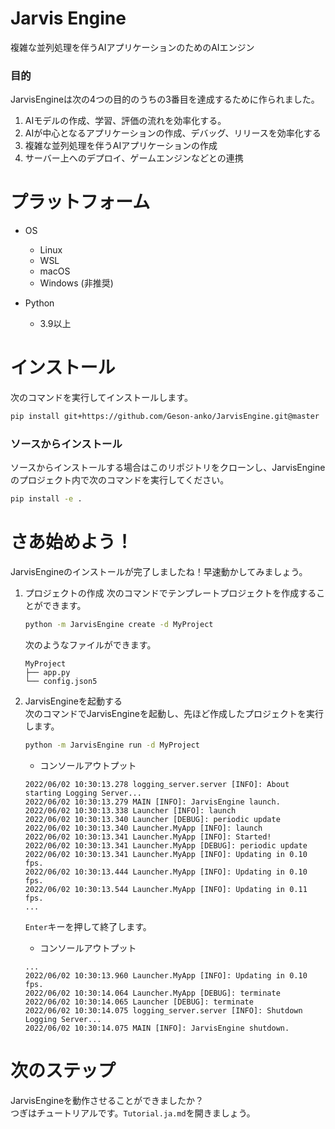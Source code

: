 # Jarvis Engine
複雑な並列処理を伴うAIアプリケーションのためのAIエンジン

### 目的
JarvisEngineは次の4つの目的のうちの3番目を達成するために作られました。
1. AIモデルの作成、学習、評価の流れを効率化する。
2. AIが中心となるアプリケーションの作成、デバッグ、リリースを効率化する
3. 複雑な並列処理を伴うAIアプリケーションの作成
4. サーバー上へのデプロイ、ゲームエンジンなどとの連携

# プラットフォーム
- OS
    - Linux
    - WSL
    - macOS 
    - Windows (非推奨)

- Python
    - 3.9以上
# インストール
次のコマンドを実行してインストールします。
```sh
pip install git+https://github.com/Geson-anko/JarvisEngine.git@master
```

### ソースからインストール
ソースからインストールする場合はこのリポジトリをクローンし、JarvisEngineのプロジェクト内で次のコマンドを実行してください。
```sh
pip install -e .
```

# さあ始めよう！
JarvisEngineのインストールが完了しましたね！早速動かしてみましょう。  

1. プロジェクトの作成
    次のコマンドでテンプレートプロジェクトを作成することができます。
    ```sh
    python -m JarvisEngine create -d MyProject
    ```
    次のようなファイルができます。
    ```
    MyProject
    ├── app.py
    └── config.json5
    ```

2. JarvisEngineを起動する  
    次のコマンドでJarvisEngineを起動し、先ほど作成したプロジェクトを実行します。  
    ```sh
    python -m JarvisEngine run -d MyProject
    ```
    - コンソールアウトプット
    ```
    2022/06/02 10:30:13.278 logging_server.server [INFO]: About starting Logging Server...
    2022/06/02 10:30:13.279 MAIN [INFO]: JarvisEngine launch.
    2022/06/02 10:30:13.338 Launcher [INFO]: launch
    2022/06/02 10:30:13.340 Launcher [DEBUG]: periodic update
    2022/06/02 10:30:13.340 Launcher.MyApp [INFO]: launch
    2022/06/02 10:30:13.341 Launcher.MyApp [INFO]: Started!
    2022/06/02 10:30:13.341 Launcher.MyApp [DEBUG]: periodic update
    2022/06/02 10:30:13.341 Launcher.MyApp [INFO]: Updating in 0.10 fps.
    2022/06/02 10:30:13.444 Launcher.MyApp [INFO]: Updating in 0.10 fps.
    2022/06/02 10:30:13.544 Launcher.MyApp [INFO]: Updating in 0.11 fps.
    ...
    ```

    `Enter`キーを押して終了します。
    - コンソールアウトプット
    ```
    ...
    2022/06/02 10:30:13.960 Launcher.MyApp [INFO]: Updating in 0.10 fps.
    2022/06/02 10:30:14.064 Launcher.MyApp [DEBUG]: terminate
    2022/06/02 10:30:14.065 Launcher [DEBUG]: terminate
    2022/06/02 10:30:14.075 logging_server.server [INFO]: Shutdown Logging Server...
    2022/06/02 10:30:14.075 MAIN [INFO]: JarvisEngine shutdown.
    ```

# 次のステップ
JarvisEngineを動作させることができましたか？  
つぎはチュートリアルです。`Tutorial.ja.md`を開きましょう。



